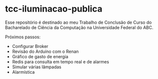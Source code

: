 # tcc-iluminacao-publica
Esse repositório é destinado ao meu Trabalho de Conclusão de Curso do Bacharelado de Ciência da Computação na Universidade Federal do ABC.

Próximos passos:

- Configurar Broker
- Revisão do Arduíno com o Renan
- Gráfico de gasto de energia
- Redis para consulta em tempo real e de alarmes
- Simular várias lâmpadas
- Alarmística